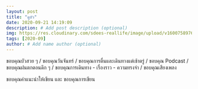 ```yaml
---
layout: post
title: "ดูบัว"
date: 2020-09-21 14:19:09
description: # Add post description (optional)
img: https://res.cloudinary.com/sdees-reallife/image/upload/v1600758976/IMG_3294.jpg # Add image post (optional)
tags: [2020-09]
author: # Add name author (optional)
---
```

ขอบคุณบัวสวย ๆ / ขอบคุณวันจันทร์ / ขอบคุณการตื่นและเดินทางแต่เช้าตรู่ / ขอบคุณ Podcast / ขอบคุณฝนตกตอนดึก ๆ / ขอบคุณการเดินทาง - เรื่องราว - ความทรงจำ / ขอบคุณเสียงเพลง

<i class="fa fa-child" style="color:plum"></i>

ขอบคุณคำแนะนำให้เขียน และ ขอบคุณการเขียน
